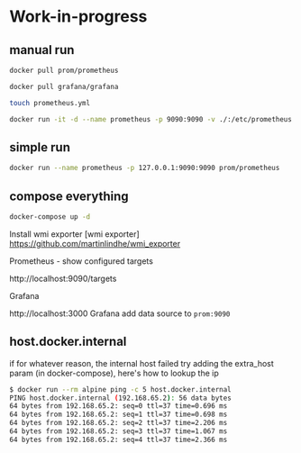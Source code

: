 # Work-in-progress

## manual run

```bash
docker pull prom/prometheus

docker pull grafana/grafana

touch prometheus.yml

docker run -it -d --name prometheus -p 9090:9090 -v ./:/etc/prometheus prom/prometheus -config.file=/etc/prometheus/prometheus.yml

```

## simple run

```bash
docker run --name prometheus -p 127.0.0.1:9090:9090 prom/prometheus

```

## compose everything

```sh
docker-compose up -d
```

Install wmi exporter
[wmi exporter] https://github.com/martinlindhe/wmi_exporter

Prometheus - show configured targets

http://localhost:9090/targets

Grafana

http://localhost:3000
Grafana add data source to `prom:9090`

## host.docker.internal

if for whatever reason, the internal host failed try adding the extra_host param (in docker-compose), here's how to lookup the ip

```sh
$ docker run --rm alpine ping -c 5 host.docker.internal
PING host.docker.internal (192.168.65.2): 56 data bytes
64 bytes from 192.168.65.2: seq=0 ttl=37 time=0.696 ms
64 bytes from 192.168.65.2: seq=1 ttl=37 time=0.698 ms
64 bytes from 192.168.65.2: seq=2 ttl=37 time=2.206 ms
64 bytes from 192.168.65.2: seq=3 ttl=37 time=1.067 ms
64 bytes from 192.168.65.2: seq=4 ttl=37 time=2.366 ms
```


